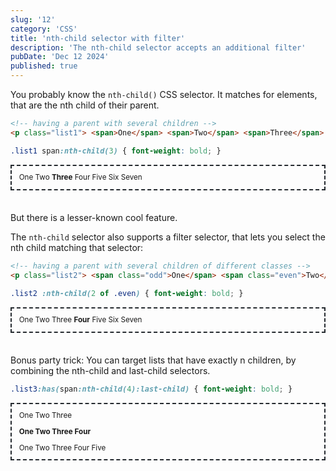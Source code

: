 ```yaml
---
slug: '12'
category: 'CSS'
title: 'nth-child selector with filter'
description: 'The nth-child selector accepts an additional filter'
pubDate: 'Dec 12 2024'
published: true
---
```


You probably know the `nth-child()` CSS selector. It matches for elements, that are the nth child of their parent.

<style>
pre {margin: 1em;}
.example {font-size:smaller; margin:0 auto 3em; padding: 0 1em; border:2px #24292e dashed;}
.prose p {margin-bottom:1em;}
.list1 span:nth-child(3) { font-weight: bold; }
.list2 :nth-child(2 of .even) { font-weight: bold; }
.list3:has(span:nth-child(4):last-child) { font-weight: bold; }
</style>


```html
<!-- having a parent with several children -->
<p class="list1"> <span>One</span> <span>Two</span> <span>Three</span> <span>Four</span> <span>Five</span> <span>Six</span> <span>Seven</span> </p>
```
```css
.list1 span:nth-child(3) { font-weight: bold; }
```
<div class="example">
<p class="list1">
	<span>One</span>
	<span>Two</span>
	<span>Three</span>
	<span>Four</span>
	<span>Five</span>
	<span>Six</span>
	<span>Seven</span>
</p>
</div>


But there is a lesser-known cool feature.

The `nth-child` selector also supports a filter selector, that lets you select the nth child matching that selector:

```html
<!-- having a parent with several children of different classes -->
<p class="list2"> <span class="odd">One</span> <span class="even">Two</span> <span class="odd">Three</span> <span class="even">Four</span> <span class="odd">Five</span> <span class="even">Six</span> <span class="odd">Seven</span> </p>
```
```css
.list2 :nth-child(2 of .even) { font-weight: bold; }
```
<div class="example">
<p class="list2">
	<span class="odd">One</span>
	<span class="even">Two</span>
	<span class="odd">Three</span>
	<span class="even">Four</span>
	<span class="odd">Five</span>
	<span class="even">Six</span>
	<span class="odd">Seven</span>
</p>
</div>


Bonus party trick: You can target lists that have exactly n children, by combining the nth-child and last-child selectors.

```css
.list3:has(span:nth-child(4):last-child) { font-weight: bold; }
```
<div class="example">
<p class="list3">
	<span>One</span>
	<span>Two</span>
	<span>Three</span>
</p>
<p class="list3">
	<span>One</span>
	<span>Two</span>
	<span>Three</span>
	<span>Four</span>
</p>
<p class="list3">
	<span>One</span>
	<span>Two</span>
	<span>Three</span>
	<span>Four</span>
	<span>Five</span>
</p>
</div>